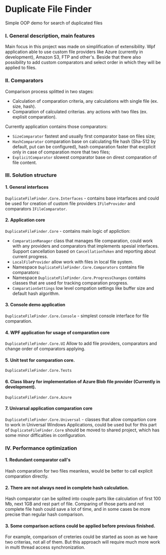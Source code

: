 # Duplicate File Finder

Simple OOP demo for search of duplicated files


### I. General description, main features

Main focus in this project was made on simplification of extensibility. Wpf application able to use custom file providers like Azure (currently in development), Amazon S3, FTP and other's.
Beside that there also possibility to add custom comparators and select order in which they will be applied to files.


### II. Comparators

Comparison process splitted in two stages:
* Calculation of comparation criteria, any calculations with single file (ex. size, hash).
* Comparation of calculated criterias. any actions with two files (ex. explisit comparation).

Currently application contains those comparators:
* `SizeComparator` fastest and usually first comparator base on files size;
* `HashComparator` comparation base on calculating file hash (Sha-512 by default, put can be configured), hash comparation faster that excplicit only in case of comparation more that two files;
* `ExplicitComparator` slowest comparator base on direst comparation of file content.


### III. Solution structure

#### 1. General interfaces 
`DuplicateFileFinder.Core.Interfaces` - contains base intarfaces and could be used for creation of custom file providers `IFileProvider` and comparators `IFileComparator`.

#### 2. Application core
`DuplicateFileFinder.Core` - contains main logic of appliction:
* `ComparationManager` class that manages file comparation, could work with any providers and comparators that implements spesial interfaces. 
Support cancellation based on `CancellationToken` and reporting about current progress.
* `LocalFileProvider` allow work with files in local file system.
* Namespace `DuplicateFileFinder.Core.Comparators` contains file comparators:
* Namespace `DuplicateFileFinder.Core.ProgressChanges` contains classes that are used for tracking comparation progress.
* `ComparationSettings` low level compation settings like buffer size and default hash algorithm.

#### 3. Console demo application
`DuplicateFileFinder.Core.Console` - simplest console interface for file comparation.

#### 4. WPF application for usage of comparation core
`DuplicateFileFinder.Core.UI` Allow to add file providers, comparators and change order of comparators applying.

#### 5. Unit test for comparation core.
`DuplicateFileFinder.Core.Tests`


#### 6. Class libary for implementation of Azure Blob file provider (Currently in development).
`DuplicateFileFinder.Core.Azure`


#### 7. Univarsal application comparation core
`DuplicateFileFinder.Core.Universal` - classes that allow compartion core to work in Universal Windows Applications, 
could be used but for this part of `DuplicateFileFinder.Core` should be moved to shared project, which has some minor difficalties in configuration.


### IV. Performance optimization

#### 1. Redundant comparator call's
Hash comparation for two files meanless, would be better to call explicit comparation directly.

#### 2. There are not always need in complete hash calculation. 
Hash comparator can be splited into couple parts like calculation of first 100 Mb, next 1GB and rest part of file. 
Comparing of those parts and not complete file hash could save a lot of time, and in some cases be more precise than regular hash comparison.

#### 3. Some comparison actions could be applied before previous finished. 
For example, comparison of creteries could be started as soon as we have two criterias, not all of them. But this approach will require much more work in multi thread access synchronization.

